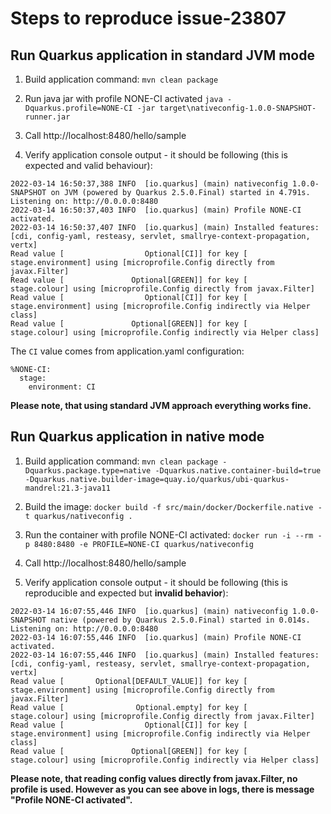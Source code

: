# Steps to reproduce issue-23807

## Run Quarkus application in standard JVM mode
1. Build application command:
`mvn clean package`

2. Run java jar with profile NONE-CI activated
`java -Dquarkus.profile=NONE-CI -jar target\nativeconfig-1.0.0-SNAPSHOT-runner.jar`
 
2. Call http://localhost:8480/hello/sample 
3. Verify application console output - it should be following (this is expected and valid behaviour):
```    
2022-03-14 16:50:37,388 INFO  [io.quarkus] (main) nativeconfig 1.0.0-SNAPSHOT on JVM (powered by Quarkus 2.5.0.Final) started in 4.791s. Listening on: http://0.0.0.0:8480
2022-03-14 16:50:37,403 INFO  [io.quarkus] (main) Profile NONE-CI activated.
2022-03-14 16:50:37,407 INFO  [io.quarkus] (main) Installed features: [cdi, config-yaml, resteasy, servlet, smallrye-context-propagation, vertx]
Read value [                  Optional[CI]] for key [   stage.environment] using [microprofile.Config directly from javax.Filter]
Read value [               Optional[GREEN]] for key [        stage.colour] using [microprofile.Config directly from javax.Filter]
Read value [                  Optional[CI]] for key [   stage.environment] using [microprofile.Config indirectly via Helper class]
Read value [               Optional[GREEN]] for key [        stage.colour] using [microprofile.Config indirectly via Helper class]
```
The `CI` value comes from application.yaml configuration:

```
%NONE-CI:
  stage:
    environment: CI
```

**Please note, that using standard JVM approach everything works fine.**

## Run Quarkus application in native mode
1. Build application command:
`mvn clean package -Dquarkus.package.type=native -Dquarkus.native.container-build=true -Dquarkus.native.builder-image=quay.io/quarkus/ubi-quarkus-mandrel:21.3-java11`

2. Build the image:
`docker build -f src/main/docker/Dockerfile.native -t quarkus/nativeconfig .`

3. Run the container with profile NONE-CI activated:
`docker run -i --rm -p 8480:8480 -e PROFILE=NONE-CI quarkus/nativeconfig`

4. Call http://localhost:8480/hello/sample 

5. Verify application console output - it should be following (this is reproducible and expected but **invalid behavior**):
  
```    
2022-03-14 16:07:55,446 INFO  [io.quarkus] (main) nativeconfig 1.0.0-SNAPSHOT native (powered by Quarkus 2.5.0.Final) started in 0.014s. Listening on: http://0.0.0.0:8480
2022-03-14 16:07:55,446 INFO  [io.quarkus] (main) Profile NONE-CI activated.
2022-03-14 16:07:55,446 INFO  [io.quarkus] (main) Installed features: [cdi, config-yaml, resteasy, servlet, smallrye-context-propagation, vertx]
Read value [       Optional[DEFAULT_VALUE]] for key [   stage.environment] using [microprofile.Config directly from javax.Filter]
Read value [                Optional.empty] for key [        stage.colour] using [microprofile.Config directly from javax.Filter]
Read value [                  Optional[CI]] for key [   stage.environment] using [microprofile.Config indirectly via Helper class]
Read value [               Optional[GREEN]] for key [        stage.colour] using [microprofile.Config indirectly via Helper class]
```

**Please note, that reading config values directly from javax.Filter, no profile is used. However as you can see above in logs, there is message "Profile NONE-CI activated".**
